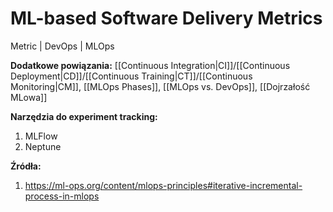 # ML-based Software Delivery Metrics

Metric | DevOps | MLOps



**Dodatkowe powiązania:**
[[Continuous Integration|CI]]/[[Continuous Deployment|CD]]/[[Continuous Training|CT]]/[[Continuous Monitoring|CM]], [[MLOps Phases]], [[MLOps vs. DevOps]], [[Dojrzałość MLowa]]

**Narzędzia do experiment tracking:**
1. MLFlow
2. Neptune

**Źródła:**
1. https://ml-ops.org/content/mlops-principles#iterative-incremental-process-in-mlops